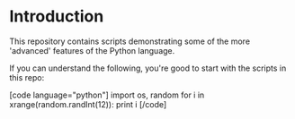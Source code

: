 # Introduction #

This repository contains scripts demonstrating some of the more 'advanced' features of the Python language.

If you can understand the following, you're good to start with the scripts in this repo: 

[code language="python"]
import os, random
for i in xrange(random.randInt(12)):
	print i
[/code]